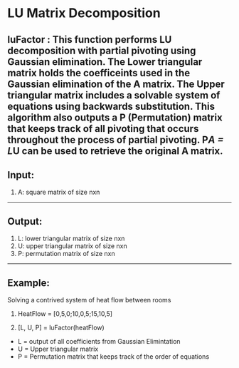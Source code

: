 # LU Matrix Decomposition
luFactor : This function performs LU decomposition with partial pivoting
using Gaussian elimination. The Lower triangular matrix holds the
coefficeints used in the Gaussian elimination of the A matrix. The Upper
triangular matrix includes a solvable system of equations using backwards
substitution. This algorithm also outputs a P (Permutation) matrix that
keeps track of all pivoting that occurs throughout the process of
partial pivoting. P*A = L*U can be used to retrieve the original A
matrix. 
---
## Input:
1. A: square matrix of size nxn
---
## Output:
1. L: lower triangular matrix of size nxn
2. U: upper triangular matrix of size nxn
3. P: permutation matrix of size nxn
---
## Example: 
Solving a contrived system of heat flow between rooms
1. HeatFlow = [0,5,0;10,0,5;15,10,5]

2. [L, U, P] = luFactor(heatFlow)

- L = output of all coefficients from Gaussian Elimintation
- U = Upper triangular matrix
- P = Permutation matrix that keeps track of the order of equations
